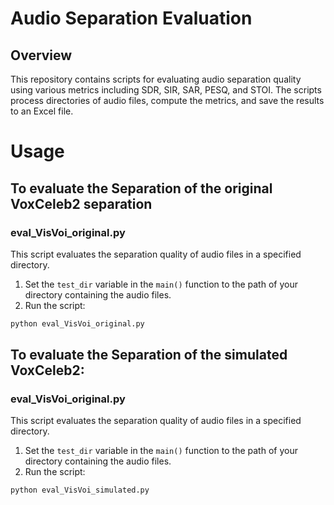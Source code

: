 # Audio Separation Evaluation

## Overview

This repository contains scripts for evaluating audio separation quality using various metrics including SDR, SIR, SAR, PESQ, and STOI. The scripts process directories of audio files, compute the metrics, and save the results to an Excel file.

# Usage

## To evaluate the Separation of the original VoxCeleb2 separation 
### eval_VisVoi_original.py


This script evaluates the separation quality of audio files in a specified directory.

1. Set the `test_dir` variable in the `main()` function to the path of your directory containing the audio files.
2. Run the script:

```bash
python eval_VisVoi_original.py
``` 
## To evaluate the Separation of the simulated VoxCeleb2:
### eval_VisVoi_original.py

This script evaluates the separation quality of audio files in a specified directory.

1. Set the `test_dir` variable in the `main()` function to the path of your directory containing the audio files.
2. Run the script:

```bash
python eval_VisVoi_simulated.py
``` 